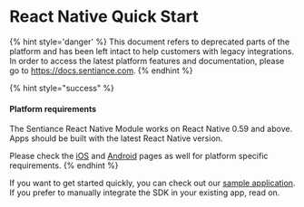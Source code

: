 # React Native Quick Start

{% hint style='danger' %} This document refers to deprecated parts of the platform and has been left intact to help customers with legacy integrations. In order to access the latest platform features and documentation, please go to https://docs.sentiance.com. {% endhint %}

{% hint style="success" %}
#### Platform requirements

The Sentiance React Native Module works on React Native 0.59 and above. Apps should be built with the latest React Native version.

Please check the [iOS](../ios-sdk/) and [Android](../android-sdk/) pages as well for platform specific requirements.
{% endhint %}

If you want to get started quickly, you can check out our [sample application](https://github.com/sentiance/react-native-sentiance-example). If you prefer to manually integrate the SDK in your existing app, read on.
